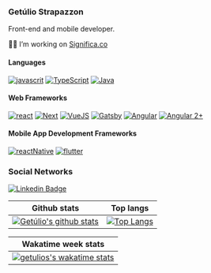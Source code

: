 ### Getúlio Strapazzon

Front-end and mobile developer.

👨‍💻 I’m  working on [Significa.co](https://significa.co/)

#### Languages
[![javascrit](https://img.shields.io/badge/-JavaScript-F7DF1E?style=flat-square&logo=JavaScript&logoColor=white)](https://developer.mozilla.org/pt-BR/docs/Aprender/JavaScript)
[![TypeScript](https://img.shields.io/badge/-TypeScript-007ACC?style=flat-square&logo=TypeScript&logoColor=white)](https://www.typescriptlang.org/)
[![Java](https://img.shields.io/badge/-Java-007396?style=flat-square&logo=Java&logoColor=white)](https://www.java.com/pt_BR/download/faq/develop.xml)

#### Web Frameworks
[![react](https://img.shields.io/badge/-React-61DAFB?style=flat-square&logo=React&logoColor=white)](https://reactjs.org/docs/getting-started.html)
[![Next](https://img.shields.io/badge/-Next-000?style=flat-square&logo=Next.js&logoColor=white)](https://nextjs.org/)
[![VueJS](https://img.shields.io/badge/-VuesJS-41b884?style=flat-square&logo=Vue.js&logoColor=white)](https://vuejs.org/)
[![Gatsby](https://img.shields.io/badge/-Gatsby-673399?style=flat-square&logo=Gatsby&logoColor=white)](https://www.gatsbyjs.org/)
[![Angular](https://img.shields.io/badge/-AngularJS-c3002f?style=flat-square&logo=Angular&logoColor=white)](https://angularjs.org/)
[![Angular 2+](https://img.shields.io/badge/-Angular2+-c3002f?style=flat-square&logo=AngularJS&logoColor=white)](https://angular.io/)

#### Mobile App Development Frameworks
[![reactNative](https://img.shields.io/badge/-ReactNative-61DAFB?style=flat-square&logo=React&logoColor=white)](https://reactnative.dev/)
[![flutter](https://img.shields.io/badge/-Flutter-02569B?style=flat-square&logo=Flutter&logoColor=white)](https://flutter.dev/)

### Social Networks
[![Linkedin Badge](https://img.shields.io/badge/-LinkedIn-blue?style=flat-square&logo=Linkedin&logoColor=white&link=https://www.linkedin.com/in/strapazzon)](https://www.linkedin.com/in/strapazzon/)

| Github stats | Top langs |
| ------------- | ------------- |
| [![Getúlio's github stats](https://github-readme-stats.vercel.app/api?username=strapazzon&show_icons=true&layout=compact&count_private=true&hide_border=true&hide_title=true)](https://github.com/anuraghazra/github-readme-stats)  | [![Top Langs](https://github-readme-stats.vercel.app/api/top-langs/?username=strapazzon&show_icons=true&layout=compact&count_private=true&hide_border=true&hide_title=true)](https://github.com/anuraghazra/github-readme-stats) |

| Wakatime week stats |
| ------------- |
| [![getulios's wakatime stats](https://github-readme-stats.vercel.app/api/wakatime?username=@strapazzon&hide_title=true&hide_border=true&layout=compact)](https://github.com/anuraghazra/github-readme-stats) |
